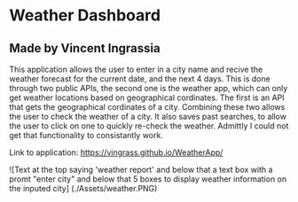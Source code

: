 # Weather Dashboard

## Made by Vincent Ingrassia

This application allows the user to enter in a city name and recive the weather forecast for the current date, and the next 4 days. This is done
through two public APIs, the second one is the weather app, which can only get weather locations based on geographical cordinates. The first is an API that gets the geographical cordinates of a city. Combining these two allows the user to check the weather of a city. It also saves past searches, to allow the user to click on one to quickly re-check the weather. Admittly I could not get that functionality to consistantly work.

Link to application: https://vingrass.github.io/WeatherApp/

![Text at the top saying 'weather report' and below that a text box with a promt "enter city" and below that 5 boxes to display weather information on the inputed city] (./Assets/weather.PNG)
